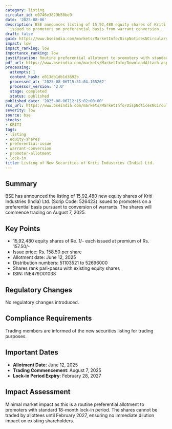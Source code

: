 ```yaml
---
category: listing
circular_id: e0746e3829b50be9
date: '2025-08-06'
description: BSE announces listing of 15,92,480 equity shares of Kriti Industries
  issued to promoters on preferential basis from warrant conversion.
draft: false
guid: https://www.bseindia.com/markets/MarketInfo/DispNoticesNCirculars.aspx?Noticeid={E95420A4-BA9D-4471-A5E0-497B32586364}&noticeno=20250806-29&dt=08/06/2025&icount=29&totcount=57&flag=0
impact: low
impact_ranking: low
importance_ranking: low
justification: Routine preferential allotment to promoters with standard lock-in period
pdf_url: https://www.bseindia.com/markets/MarketInfo/DownloadAttach.aspx?id=20250806-29&attachedId=
processing:
  attempts: 1
  content_hash: e013db1db1d3692b
  processed_at: '2025-08-06T15:31:04.165262'
  processor_version: '2.0'
  stage: completed
  status: published
published_date: '2025-08-06T12:15:02+00:00'
rss_url: https://www.bseindia.com/markets/MarketInfo/DispNoticesNCirculars.aspx?Noticeid={E95420A4-BA9D-4471-A5E0-497B32586364}&noticeno=20250806-29&dt=08/06/2025&icount=29&totcount=57&flag=0
severity: low
source: bse
stocks:
- KRITI
tags:
- listing
- equity-shares
- preferential-issue
- warrant-conversion
- promoter-allotment
- lock-in
title: Listing of New Securities of Kriti Industries (India) Ltd.
---
```


## Summary

BSE has announced the listing of 15,92,480 new equity shares of Kriti Industries (India) Ltd. (Scrip Code: 526423) issued to promoters on a preferential basis pursuant to conversion of warrants. The shares will commence trading on August 7, 2025.

## Key Points

- 15,92,480 equity shares of Re. 1/- each issued at premium of Rs. 157.50/-
- Issue price: Rs. 158.50 per share
- Allotment date: June 12, 2025
- Distribution numbers: 51103521 to 52696000
- Shares rank pari-passu with existing equity shares
- ISIN: INE479D01038

## Regulatory Changes

No regulatory changes introduced.

## Compliance Requirements

Trading members are informed of the new securities listing for trading purposes.

## Important Dates

- **Allotment Date**: June 12, 2025
- **Trading Commencement**: August 7, 2025
- **Lock-in Period Expiry**: February 28, 2027

## Impact Assessment

Minimal market impact as this is a routine preferential allotment to promoters with standard 18-month lock-in period. The shares cannot be traded by allottees until February 2027, ensuring no immediate dilution impact on existing shareholders.